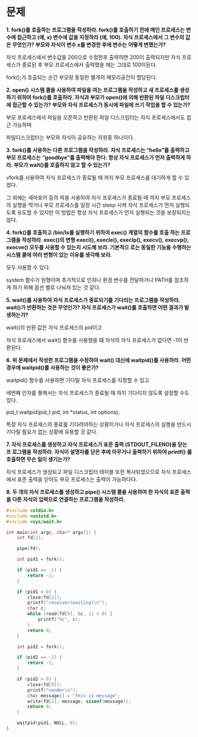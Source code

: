 # 문제

**1. fork()를 호출하는 프로그램을 작성하라.
fork()를 호출하기 전에 메인 프로세스는 변수에 접근하고 (예, x) 변수에 값을 지정하라 (예, 100).
자식 프로세스에서 그 변수의 값은 무엇인가?
부모와 자식이 변수 x를 변경한 후에 변수는 어떻게 변했는가?**

 

자식 프로세스에서 변수값을 200으로 수정한후 출력하면 200이 출력되지만
자식 프로세스가 종료된 후 부모 프로세스에서 출력했을 때는 그대로 100이된다.

fork();가 호출되는 순간 부모랑 동일한 별개의 메모리공간이 할당된다.

 

**2. open() 시스템 콜을 사용하여 파일을 여는 프로그램을 작성하고 새 프로세스를 생성하기 위하여 fork()를 호출하라.
자식과 부모가 open()에 의해 반환된 파일 디스크립터에 접근할 수 있는가?
부모와 자식 프로세스가 동시에 파일에 쓰기 작업을 할 수 있는가?**

 

부모 프로세스에서 파일을 오픈하고 반환된 파일 디스크립터는 자식 프로세스에서도 접근 가능하며

파일디스크럽터는 부모와 자식이 공유하는 자원중 하나이다.
 

**3. fork()를 사용하는 다른 프로그램을 작성하라.
자식 프로세스는 “hello”를 출력하고 부모 프로세스는 “goodbye”를 출력해야 한다.
항상 자식 프로세스가 먼저 출력하게 하라.
부모가 wait()를 호출하지 않고 할 수 있는가?**


vfork를 사용하여 자식 프로세스가 종료될 때 까지 부모 프로세스를 대기하게 할 수 있었다.

그 외에는 세마포어 등의 락을 사용하여 자식 프로세스가 종료될 때 까지 부모 프로세스의 실행을 막거나
부모 프로세스를 일정 시간 sleep 시켜 자식 프로세스가 먼저 실행되도록 유도할 수 있지만
이 방법은 항상 자식 프로세스가 먼저 실행되는 것을 보장되지는 않다.

 

**4. fork()를 호출하고 /bin/ls를 실행하기 위하여 exec() 계열의 함수를 호출 하는 프로그램을 작성하라.
exec()의 변형 execl(), execle(), execlp(), execv(), execvp(), execve() 모두를 사용할 수 있는지 시도해 보라.
기본적으 로는 동일한 기능을 수행하는 시스템 콜에 여러 변형이 있는 이유를 생각해 보라.**

 

모두 사용할 수 있다.

system 함수가 원형이며 추가적으로 인자나 환경 변수를 전달하거나 PATH를 참조하게 하기 위해
옵션 별로 나눠져 있는 것 같다.

 

**5. wait()를 사용하여 자식 프로세스가 종료되기를 기다리는 프로그램을 작성하라.
wait()가 반환하는 것은 무엇인가? 자식 프로세스가 wait()를 호출하면 어떤 결과가 발생하는가?**


wait()의 반환 값은 자식 프로세스의 pid이고

자식 프로세스에서 wait() 함수를 사용했을 떄 자식의 자식 프로세스가 없다면 -1이 반환된다.

 

**6. 위 문제에서 작성한 프로그램을 수정하여 wait() 대신에 waitpid()를 사용하라.
어떤 경우에 waitpid()를 사용하는 것이 좋은가?**

 

waitpid() 함수를 사용하면 기다릴 자식 프로세스를 지정할 수 있고

세번째 인자를 통해서는 자식 프로세스가 종료될 때 까지 기다리지 않도록 설정할 수도 있다.

pid_t waitpid(pid_t pid, int *status, int options);

특정 자식 프로세스의 종료를 기다려야하는 상황이거나
자식 프로세스의 실행을 반드시 기다릴 필요가 없는 상황에 유용할 것 같다.

 

**7. 자식 프로세스를 생성하고 자식 프로세스가 표준 출력 (STDOUT_FILENO)을 닫는 프 로그램을 작성하라.
자식이 설명자를 닫은 후에 아무거나 출력하기 위하여 printf() 를 호출하면 무슨 일이 생기는가?**


자식 프로세스가 생성되고 파일 디스크립터 테이블 또한 복사되었으므로
자식 프로세스에서 표준 출력을 닫아도 부모 프로세스는 출력이 가능하다다.

 

**8. 두 개의 자식 프로세스를 생성하고 pipe() 시스템 콜을 사용하여
한 자식의 표준 출력을 다른 자식의 입력으로 연결하는 프로그램을 작성하라.**
```c
#include <stdio.h>
#include <unistd.h>
#include <sys/wait.h>

int main(int argc, char* argv[]) {
    int fd[2];

    pipe(fd);

    int pid1 = fork();

    if (pid1 == -1) {
        return -1;
    }

    if (pid1 > 0) {
        close(fd[1]);
        printf("receiver(waiting)\n");
        char c;
        while (read(fd[0], &c, 1) > 0) {
            printf("%c", c);
        }
        return 0;
    }

    int pid2 = fork();

    if (pid2 == -1) {
        return -1;
    }

    if (pid2 > 0) {
        close(fd[0]);
        printf("sender\n");
        char message[] = "this is message";
        write(fd[1], message, sizeof(message));
        return 0;
    }

    waitpid(pid1, NULL, 0);
}
```
